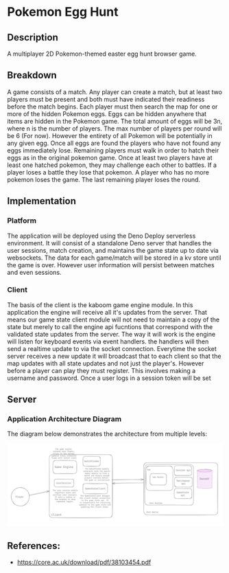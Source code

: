 # Pokemon Egg Hunt

## Description

A multiplayer 2D Pokemon-themed easter egg hunt browser game.

## Breakdown

A game consists of a match. Any player can create a match, but at least two
players must be present and both must have indicated their readiness before the
match begins. Each player must then search the map for one or more of the hidden
Pokemon eggs. Eggs can be hidden anywhere that items are hidden in the Pokemon
game. The total amount of eggs will be 3n, where n is the number of players. The
max number of players per round will be 6 (For now). However the entirety of all
Pokemon will be potentially in any given egg. Once all eggs are found the
players who have not found any eggs immediately lose. Remaining players must
walk in order to hatch their eggs as in the original pokemon game. Once at least
two players have at least one hatched pokemon, they may challenge each other to
battles. If a player loses a battle they lose that pokemon. A player who has no
more pokemon loses the game. The last remaining player loses the round.

## Implementation

### Platform

The application will be deployed using the Deno Deploy serverless environment.
It will consist of a standalone Deno server that handles the user sessions, 
match creation, and maintains the game state up to date via websockets. The data for each game/match will be stored in a kv store until the game is over.
However user information will persist between matches and even sessions.

### Client

The basis of the client is the kaboom game engine module. In this application
the engine will receive all it's updates from the server. That means our game state client module will not need to maintain a copy of the state but merely to call the engine api fucntions that correspond with the validated state updates from the server. The way it will work is the engine will listen for keyboard events via event handlers. the handlers will then send a realtime update to via the socket connection. Everytime the socket server receives a new
update it will broadcast that to each client so that the map updates with all
state updates and not just the player's.
However before a player can play they must register. This involves making a
username and password. Once a user logs in a session token will be set

## Server


### Application Architecture Diagram

The diagram below demonstrates the architecture from multiple levels:

![arch-diagram](/public/image.png)

## References:

- https://core.ac.uk/download/pdf/38103454.pdf
